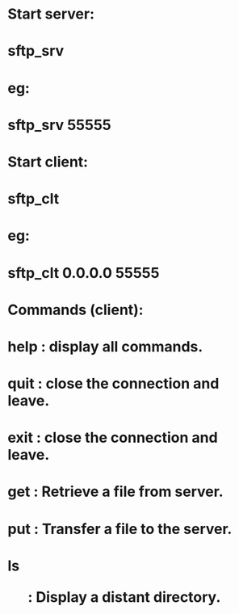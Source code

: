 # Start server:
#	sftp_srv <service>
# eg:
#	sftp_srv 55555
# Start client:
#	sftp_clt <address> <service>
# eg:
#	sftp_clt 0.0.0.0 55555


# Commands (client):
#	help            : display all commands.
#	quit            : close the connection and leave.
#	exit            : close the connection and leave.
#	get <src> <dst> : Retrieve a file from server.
#	put <src> <dst> : Transfer a file to the server.
#	ls  <dir>       : Display a distant directory.
